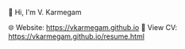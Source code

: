 👋 Hi, I'm V. Karmegam


🌐 Website: https://vkarmegam.github.io
📄 View CV: https://vkarmegam.github.io/resume.html